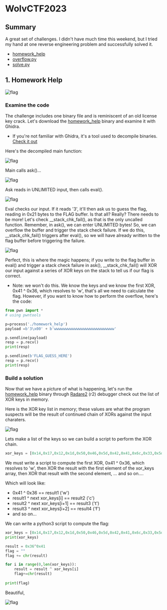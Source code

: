 # WolvCTF2023

## Summary
A great set of challenges. I didn't have much time this weekend, but I tried my hand at one reverse engineering problem and successfully solved it.

* [homework_help](./homework_help)
* [overflow.py](./overflow.py)
* [solve.py](./solve.py)

## 1. Homework Help

![flag](./hwhelp.png)

### Examine the code

The challenge includes one binary file and is reminiscent of an old license key crack. Let's download the [homework_help](./homework_help) binary and examine it with Ghidra. 

* If you're not familiar with Ghidra, it's a tool used to decompile binaries. [Check it out](https://github.com/NationalSecurityAgency/ghidra)

Here's the decompiled main function:

![flag](./main.png)

Main calls ask()...

![flag](./ask.png)

Ask reads in UNLIMITED input, then calls eval().

![flag](./eval.png)

Eval checks our input. If it reads '3', it'll then ask us to guess the flag, reading in 0x21 bytes to the FLAG buffer. Is that all? Really? There needs to be more! Let's check __stack_chk_fail(), as that is the only uncalled function. Remember, in ask(), we can enter UNLIMITED bytes! So, we can overflow the buffer and trigger the stack check failure. If we do this, __stack_chk_fail() triggers after eval(), so we will have already written to the flag buffer before triggering the failure. 

![flag](./stack_chk2.png)

Perfect, this is where the magic happens; if you write to the flag buffer in eval() and trigger a stack check failure in ask(), __stack_chk_fail() will XOR our input against a series of XOR keys on the stack to tell us if our flag is correct.

* Note: we won't do this. We know the keys and we know the first XOR, 0x41 ^ 0x36, which resolves to 'w', that's all we need to calculate the flag. However, if you want to know how to perform the overflow, here's the code: 

```python
from pwn import *
# using pwntools

p=process('./homework_help')
payload =b'3\x00' + b'wwwwwwwwwwwwwwwwwwwwwwwwwww'

p.sendline(payload)
resp = p.recv() 
print(resp)

p.sendline(b'FLAG_GUESS_HERE')
resp = p.recv() 
print(resp)
```

### Build a solution

Now that we have a picture of what is happening, let's run the [homework_help](./homework_help) binary through [Radare2](https://github.com/radareorg/radare2) (r2) debugger check out the list of XOR keys in memory. 

Here is the XOR key list in memory; these values are what the program suspects will be the result of continued chain of XORs against the input charaters. 
 
![flag](./list.png)

Lets make a list of the keys so we can build a script to perform the XOR chain.

```python
xor_keys = [0x14,0x17,0x12,0x1d,0x50,0x46,0x5d,0x42,0x41,0x6c,0x33,0x5d,0x5a,0x0e,0x3a,0x6a,0x41,0x40,0x57,0x08,0x34,0x3c,0x0b,0x03,0x34,0x28,0x46,0x5f,0x53,0x10,0x50]
```

We must write a script to compute the first XOR, 0x41 ^ 0x36, which resolves to 'w', then XOR the result with the first element of the xor_keys array, then XOR that result with the second element, ... and so on....

Which will look like:
* 0x41 ^ 0x36  == result1 ('w')
* result1 ^ next xor_keys[i] == result2 ('c')
* result2 ^ next xor_keys[i+1] == result3 ('t')
* result3 ^ next xor_keys[i+2] == result4 ('f')
* and so on...

We can write a python3 script to compute the flag:

```python
xor_keys = [0x14,0x17,0x12,0x1d,0x50,0x46,0x5d,0x42,0x41,0x6c,0x33,0x5d,0x5a,0x0e,0x3a,0x6a,0x41,0x40,0x57,0x08,0x34,0x3c,0x0b,0x03,0x34,0x28,0x46,0x5f,0x53,0x10,0x50]
print(xor_keys)

result = 0x36^0x41
flag = ""
flag += chr(result)

for i in range(0,len(xor_keys)):
    result = result ^ xor_keys[i]
    flag+=chr(result)
    
print(flag)
```

Beautiful,

![flag](./solve_output.png)







